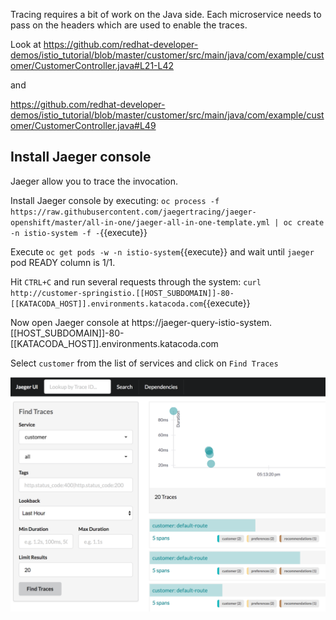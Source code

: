 Tracing requires a bit of work on the Java side. Each microservice needs to pass on the headers which are used to enable the traces.

Look at https://github.com/redhat-developer-demos/istio_tutorial/blob/master/customer/src/main/java/com/example/customer/CustomerController.java#L21-L42

and 

https://github.com/redhat-developer-demos/istio_tutorial/blob/master/customer/src/main/java/com/example/customer/CustomerController.java#L49

## Install Jaeger console

Jaeger allow you to trace the invocation.

Install Jaeger console by executing: `oc process -f https://raw.githubusercontent.com/jaegertracing/jaeger-openshift/master/all-in-one/jaeger-all-in-one-template.yml | oc create -n istio-system -f -`{{execute}}

Execute `oc get pods -w -n istio-system`{{execute}} and wait until `jaeger` pod READY column is 1/1.

Hit `CTRL+C` and run several requests through the system: `curl http://customer-springistio.[[HOST_SUBDOMAIN]]-80-[[KATACODA_HOST]].environments.katacoda.com`{{execute}}

Now open Jaeger console at https://jaeger-query-istio-system.[[HOST_SUBDOMAIN]]-80-[[KATACODA_HOST]].environments.katacoda.com 

Select `customer` from the list of services and click on `Find Traces`

![](../../assets/monitoring/jaegerUI.png)